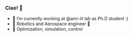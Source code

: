 ### Ciao! 👋

- 🔭 I’m currently working at @ami-iit lab as Ph.D student :)
- 🤖 Robotics and Aerospace engineer 🚀 
- 🌱 Optimization, simulation, control
<!--
- 🌱 I’m currently learning ...
- 👯 I’m looking to collaborate on ...
- 🤔 I’m looking for help with ...
- 💬 Ask me about ...
- 📫 How to reach me: ...
- 😄 Pronouns: ...
- ⚡ Fun fact: ...
-->
